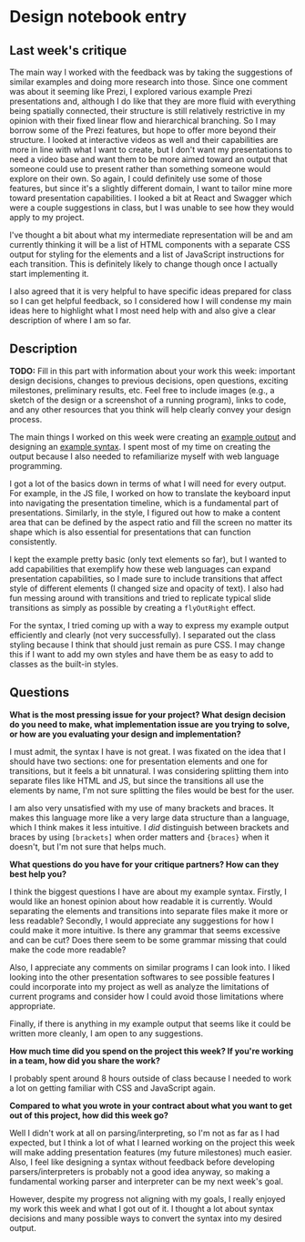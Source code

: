 # Design notebook entry

## Last week's critique

The main way I worked with the feedback was by taking the suggestions of similar examples and doing more research into those.
Since one comment was about it seeming like Prezi, I explored various example Prezi presentations and, although I do like that they are more fluid with everything being spatially connected, their structure is still relatively restrictive in my opinion with their fixed linear flow and hierarchical branching.
So I may borrow some of the Prezi features, but hope to offer more beyond their structure.
I looked at interactive videos as well and their capabilities are more in line with what I want to create, but I don't want my presentations to need a video base and want them to be more aimed toward an output that someone could use to present rather than something someone would explore on their own.
So again, I could definitely use some of those features, but since it's a slightly different domain, I want to tailor mine more toward presentation capabilities.
I looked a bit at React and Swagger which were a couple suggestions in class, but I was unable to see how they would apply to my project.

I've thought a bit about what my intermediate representation will be and am currently thinking it will be a list of HTML components with a separate CSS output for styling for the elements and a list of JavaScript instructions for each transition.
This is definitely likely to change though once I actually start implementing it.

I also agreed that it is very helpful to have specific ideas prepared for class so I can get helpful feedback, so I considered how I will condense my main ideas here to highlight what I most need help with and also give a clear description of where I am so far.

## Description

**TODO:** Fill in this part with information about your work this week:
important design decisions, changes to previous decisions, open questions,
exciting milestones, preliminary results, etc. Feel free to include images
(e.g., a sketch of the design or a screenshot of a running program), links to
code, and any other resources that you think will help clearly convey your
design process.

The main things I worked on this week were creating an [example output](<https://hmc-cs111-spring2023.github.io/project-code-occamkg/work%20files/basicPres0/example%20output>) and designing an [example syntax](<https://github.com/hmc-cs111-spring2023/project-code-occamkg/tree/master/work%20files/basicPres0/example%20syntax>).
I spent most of my time on creating the output because I also needed to refamiliarize myself with web language programming.

I got a lot of the basics down in terms of what I will need for every output.
For example, in the JS file, I worked on how to translate the keyboard input into navigating the presentation timeline, which is a fundamental part of presentations.
Similarly, in the style, I figured out how to make a content area that can be defined by the aspect ratio and fill the screen no matter its shape which is also essential for presentations that can function consistently.

I kept the example pretty basic (only text elements so far), but I wanted to add capabilities that exemplify how these web languages can expand presentation capabilities, so I made sure to include transitions that affect style of different elements (I changed size and opacity of text).
I also had fun messing around with transitions and tried to replicate typical slide transitions as simply as possible by creating a `flyOutRight` effect.

For the syntax, I tried coming up with a way to express my example output efficiently and clearly (not very successfully).
I separated out the class styling because I think that should just remain as pure CSS.
I may change this if I want to add my own styles and have them be as easy to add to classes as the built-in styles.

## Questions

**What is the most pressing issue for your project? What design decision do
you need to make, what implementation issue are you trying to solve, or how
are you evaluating your design and implementation?**

I must admit, the syntax I have is not great.
I was fixated on the idea that I should have two sections: one for presentation elements and one for transitions, but it feels a bit unnatural.
I was considering splitting them into separate files like HTML and JS, but since the transitions all use the elements by name, I'm not sure splitting the files would be best for the user.

I am also very unsatisfied with my use of many brackets and braces.
It makes this language more like a very large data structure than a language, which I think makes it less intuitive.
I _did_ distinguish between brackets and braces by using `[brackets]` when order matters and `{braces}` when it doesn't, but I'm not sure that helps much.

**What questions do you have for your critique partners? How can they best help
you?**

I think the biggest questions I have are about my example syntax.
Firstly, I would like an honest opinion about how readable it is currently.
Would separating the elements and transitions into separate files make it more or less readable?
Secondly, I would appreciate any suggestions for how I could make it more intuitive. Is there any grammar that seems excessive and can be cut? Does there seem to be some grammar missing that could make the code more readable?

Also, I appreciate any comments on similar programs I can look into.
I liked looking into the other presentation softwares to see possible features I could incorporate into my project as well as analyze the limitations of current programs and consider how I could avoid those limitations where appropriate.

Finally, if there is anything in my example output that seems like it could be written more cleanly, I am open to any suggestions.

**How much time did you spend on the project this week? If you're working in a
team, how did you share the work?**

I probably spent around 8 hours outside of class because I needed to work a lot on getting familiar with CSS and JavaScript again.

**Compared to what you wrote in your contract about what you want to get out of this
project, how did this week go?**

Well I didn't work at all on parsing/interpreting, so I'm not as far as I had expected, but I think a lot of what I learned working on the project this week will make adding presentation features (my future milestones) much easier.
Also, I feel like designing a syntax without feedback before developing parsers/interpreters is probably not a good idea anyway, so making a fundamental working parser and interpreter can be my next week's goal.

However, despite my progress not aligning with my goals, I really enjoyed my work this week and what I got out of it.
I thought a lot about syntax decisions and many possible ways to convert the syntax into my desired output.
